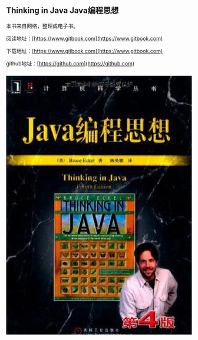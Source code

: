 ## Thinking in Java Java编程思想

本书来自网络，整理成电子书。

阅读地址：[https://www.gitbook.com](https://www.gitbook.com)

下载地址：[https://www.gitbook.com](https://www.gitbook.com)

github地址：[https://github.com](https://github.com)



![](/images/cover.jpg)

